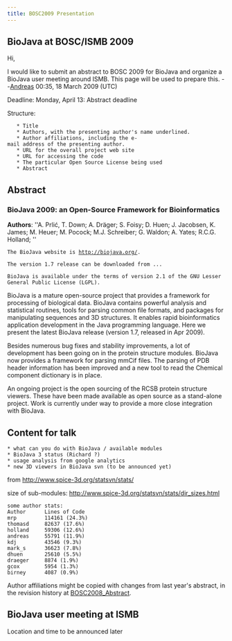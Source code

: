 ```yaml
---
title: BOSC2009 Presentation
---
```


BioJava at BOSC/ISMB 2009
-------------------------

Hi,

I would like to submit an abstract to BOSC 2009 for BioJava and organize
a BioJava user meeting around ISMB. This page will be used to prepare
this. --[Andreas](User:Andreas "wikilink") 00:35, 18 March 2009 (UTC)

Deadline: Monday, April 13: Abstract deadline

Structure:

`   * Title`  
`   * Authors, with the presenting author's name underlined.`  
`   * Author affiliations, including the e-mail address of the presenting author.`  
`   * URL for the overall project web site`  
`   * URL for accessing the code`  
`   * The particular Open Source License being used `  
`   * Abstract`

Abstract
--------

### BioJava 2009: an Open-Source Framework for Bioinformatics

**Authors**: ''A. Prlić, T. Down; A. Dräger; S. Foisy; D. Huen; J.
Jacobsen, K. James; M. Heuer; M. Pocock; M.J. Schreiber; G. Waldon; A.
Yates; R.C.G. Holland; ''

`The BioJava website is `[`http://biojava.org/`](http://biojava.org/)`. `

`The version 1.7 release can be downloaded from ...`

`BioJava is available under the terms of version 2.1 of the GNU Lesser General Public License (LGPL).`

BioJava is a mature open-source project that provides a framework for
processing of biological data. BioJava contains powerful analysis and
statistical routines, tools for parsing common file formats, and
packages for manipulating sequences and 3D structures. It enables rapid
bioinformatics application development in the Java programming language.
Here we present the latest BioJava release (version 1.7, released in Apr
2009).

Besides numerous bug fixes and stability improvements, a lot of
development has been going on in the protein structure modules. BioJava
now provides a framework for parsing mmCif files. The parsing of PDB
header information has been improved and a new tool to read the Chemical
component dictionary is in place.

An ongoing project is the open sourcing of the RCSB protein structure
viewers. These have been made available as open source as a stand-alone
project. Work is currently under way to provide a more close integration
with BioJava.

Content for talk
----------------

`* what can you do with BioJava / available modules`  
`* BioJava 3 status (Richard ?) `  
`* usage analysis from google analytics`  
`* new 3D viewers in BioJava svn (to be announced yet)`

from
[<http://www.spice-3d.org/statsvn/stats/>](http://www.spice-3d.org/statsvn/stats/)

size of sub-modules:
[<http://www.spice-3d.org/statsvn/stats/dir_sizes.html>](http://www.spice-3d.org/statsvn/stats/dir_sizes.html)

    some author stats:
    Author      Lines of Code
    mrp         114161 (24.3%)
    thomasd     82637 (17.6%)
    holland     59306 (12.6%)
    andreas     55791 (11.9%)
    kdj         43546 (9.3%)
    mark_s      36623 (7.8%)
    dhuen       25610 (5.5%)
    draeger     8874 (1.9%)
    gcox        5954 (1.3%)
    birney      4087 (0.9%)

Author affiliations might be copied with changes from last year's
abstract, in the revision history at
[BOSC2008\_Abstract](BOSC2008_Abstract "wikilink").

BioJava user meeting at ISMB
----------------------------

Location and time to be announced later
